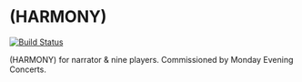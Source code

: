 (HARMONY)
=========

[![Build Status](https://travis-ci.org/trevorbaca/harmony.svg?branch=master)](https://travis-ci.org/trevorbaca/harmony)

(HARMONY) for narrator & nine players. Commissioned by Monday Evening Concerts.
